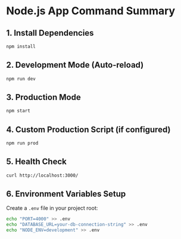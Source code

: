 # Node.js App Command Summary

## 1. Install Dependencies
```bash
npm install
```

## 2. Development Mode (Auto-reload)
```bash
npm run dev
```

## 3. Production Mode
```bash
npm start
```

## 4. Custom Production Script (if configured)
```bash
npm run prod
```

## 5. Health Check
```bash
curl http://localhost:3000/
```

## 6. Environment Variables Setup
Create a `.env` file in your project root:
```bash
echo "PORT=4000" >> .env
echo "DATABASE_URL=your-db-connection-string" >> .env
echo "NODE_ENV=development" >> .env
```
